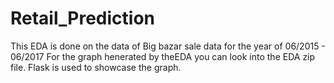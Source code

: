 # Retail_Prediction
This EDA is done on the data of Big bazar sale data for the year of 06/2015 - 06/2017
For the graph henerated by theEDA you can look into the EDA zip file. 
Flask is used to showcase the graph.
